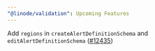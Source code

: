 ```yaml
---
"@linode/validation": Upcoming Features
---
```


Add `regions` in `createAlertDefinitionSchema` and `editAlertDefinitionSchema` ([#12435](https://github.com/linode/manager/pull/12435))
